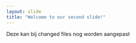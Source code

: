 ```yaml
---
layout: slide
title: "Welcome to our second slide!"
---
```

Deze kan bij changed files nog worden aangepast

